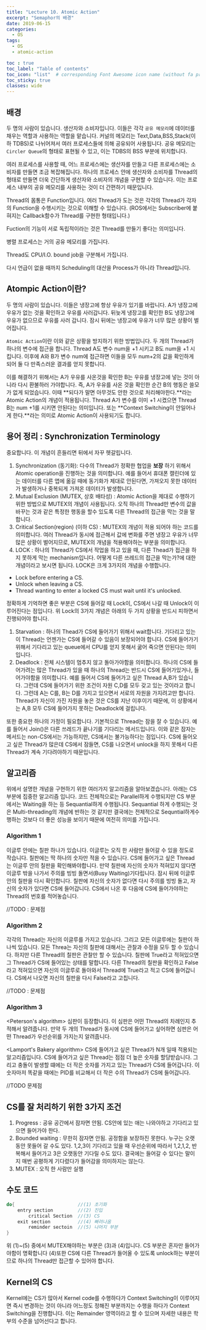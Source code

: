 ```yaml
---
title: "Lecture 10. Atomic Action"
excerpt: "Semaphor의 배경"
date: 2019-06-15
categories:
  - OS
tags:
  - OS
  - atomic-action

toc : true
toc_label: "Table of contents"
toc_icon: "list"  # corresponding Font Awesome icon name (without fa prefix)
toc_sticky: true
classes: wide  
---
```



## 배경

두 명의 사람이 있습니다. 생산자와 소비자입니다. 이들은 각각 `공유 메모리`에 데이터를 채우는 역할과 사용하는 역할을 맡습니다. 커널의 메모리는 Text,Data,BSS,Stack(이하 TDBS)로 나뉘어져서 여러 프로세스들에 의해 공유되어 사용됩니다. 공유 메모리는 `Circler Queue`의 형태로  표현될 수 있고, 이는 TDBS의 BSS 부분에 위치합니다.  

여러 프로세스를 사용할 때, 어느 프로세스에는 생산자를 만들고 다른 프로세스에는 소비자를 만들면 조금 복잡해집니다. 하나의 프로세스 안에 생산자와 소비자를 Thread의 형태로 만들면 더욱 간단하게 생산자와 소비자의 개념을 구현할 수 있습니다. 이는 프로세스 내부의 공유 메모리를 사용하는 것이 더 간편하기 때문입니다.  

Thread의 몸통은 Function입니다. 여러 Thread가 도는 것은 각각의 Thread가 각자의 Function을 수행시키는 것으로 이해할 수 있습니다. (ROS에서는 Subscriber에 붙혀지는 Callback함수가 Thread를 구현한 형태입니다.)  

Fuction의 기능이 서로 독립적이라는 것은 Thread를 만들기 좋다는 의미입니다.  

병렬 프로세스는 거의 공유 메모리를 가집니다.  

Thread도 CPU/I.O. bound job을 구분해서 가집니다.  

다시 언급이 없을 때까지 Scheduling의 대산을 Process가 아니라 Thread입니다. 

## Atompic Action이란?

두 명의 사람이 있습니다. 이들은 냉장고에 항상 우유가 있기를 바랍니다. A가 냉장고에 우유가 없는 것을 확인하고 우유를 사러갑니다. 뒤늦게 냉장고를 확인한 B도 냉장고에 우유가 없으므로 우유를 사러 갑니다. 잠시 뒤에는 냉장고에 우유가 너무 많은 상황이 벌어집니다.  

`Atomic Action`이란 이와 같은 상황을 방지하기 위한 방법입니다. 두 개의 Thread가 하나의 변수에 접근을 합니다. Thread A도 변수 num을 +1 시키고 B도 num을 +1 시킵니다. 이후에 A와 B가 변수 num에 접근하면 이들을 모두 num+2의 값을 확인하게 되어 둘 다 만족스러운 결과를 얻지 못합니다.  

이를 해결하기 위해서는 A가 우유를 사온것을 확인한 B는 우유를 냉장고에 넣는 것이 아니라 다시 환불하러 가야합니다. 즉, A가 우유를 사온 것을 확인한 순간 B의 행동은 쓸모가 없게 되었습니다. 이때 **되다가 말면 아무것도 안한 것으로 처리해야한다.**라는 Atomic Action의 개념이 적용됩니다. Thread A가 변수를 이미 +1 시켰으면 Thread B는 num +1를 시키면 안된다는 의미입니다. 또는 **Context Switching이 안일어나게 한다.**라는 의미로 Atomic Action이 사용되기도 합니다.  

## 용어 정리 : Synchronization Terminology

중요합니다. 이 개념이 흔들리면 뒤에서 자꾸 헷갈립니다.  

1. Synchronization (동기화): 다수의 Thread가 정확한 협업을 **보장** 하기 위해서 Atomic operation을 진행하는 것을 의미합니다. 예를 들어서 휴대폰 캘린더에 있는 데이터를 다른 앱에 옮길 때에 동기화가 제대로 안된다면, 가져오지 못한 데이터가 발생하거나 중복되게 가져온 데이터가 발생합니다.  
2. Mutual Exclusion (MUTEX, 상호 배타성) : Atomic Action을 제대로 수행하기 위한 방법으로 MUTEX의 개념이 사용됩니다. 오직 하나의 Thread만 변수의 값을 바꾸는 것과 같은 특정한 행동을 할수 있도록 다른 Thread의 접근을 막는 것을 말합니다.
3. Critical Section(region) (이하 CS) : MUTEX의 개념이 적용 되어야 하는 코드를 의미합니다. 여러 Thread가 동시에 접근해서 값에 변화를 주면 냉장고 우유가 너무 많은 상황이 벌어지므로, MUTEX의 개념을 적용해야하는 부분을 의미합니다.
4. LOCK : 하나의 Thread가 CS에서 작업을 하고 있을 때, 다른 Thead가 접근을 하지 못하게 막는 mechanism입니다. 어떻게 다른 쓰레드의 접근을 막는가?에 대한 개념이라고 보시면 됩니다. LOCK은 크게 3가지의 개념을 수행합니다.

- Lock before entering a CS.
- Unlock when leaving a CS.
- Thread wanting to enter a locked CS must wait until it's unlocked.

정확하게 기억하면 좋은 부분은 CS에 들어갈 때 Lock이,  CS에서 나갈 때  Unlock이 이루어진다는 점입니다. 위 Lock의 3가지 개념은 아래의 두 가지 상황을 반드시 피하면서 진행되어야 합니다.

1. Starvation : 하나의 Thead가 CS에 들어가기 위해서 wait합니다. 기다리고 있는 이 Thread는 언젠가는 CS에 들어갈 수 있음이 보장되어야 합니다. CS에 들어가기 위해서 기다리고 있는 queue에서 CPU를 얻지 못해서 굶어 죽으면 안된다는 의미입니다.
2. Deadlock : 전체 시스템이 멈추지 않고 돌아가야함을 의미합니다. 하나의 CS에 들어가려는 많은 Thread가 있을 때 하나의 Thread는 반드시 CS에 들어가있거나, 들어가야함을 의미합니다. 예를 들어서 CS에 들어가고 싶은 Thread A,B가 있습니다. 그런데 CS에 들어가기 위한 조건이 자원 C,D를 모두 갖고 있는 것이라고 합니다. 그런데 A는 C를, B는 D를 가지고 있으면서 서로의 자원을 가지려고만 합니다. Thread가 자신이 가진 자원을 놓은 것은 CS를 지난 이후이기 때문에, 이 상황에서는 A,B 모두 CS에 들어가지 못하는 Deadlock에 걸립니다.  

또한 중요한 하나의 가정이 필요합니다. 기본적으로 Thread는 잠을 잘 수 있습니다. 예를 들어서 Join()은 다른 쓰레드가 끝나기를 기다리는 메서드입니다. 이와 같은 잠자는 메서드는 non-CS에서는 가능하지만, CS에서는 불가능하다는 점입니다. CS에 들어오고 싶은 Thread가 많은데 CS에서 잠들면, CS를 나오면서 unlock을 하지 못해서 다른 Thread가 계속 기다려야하기 때문입니다.  

## 알고리즘 

위에서 설명한 개념을 구현하기 위한 여러가지 알고리즘을 알아보겠습니다. 아래는 CS 부분에 집중한 알고리즘 입니다. 코드 전체적으로는 Parallel하게  수행되지만 CS 부분에서는 Waiting을 하는 등 Sequantial하게 수행됩니다. Sequantial 하게 수행되는 것은 Multi-threading의 개념에 반하는 것 같지만 결국에는 전체적으로 Sequntial하게수행하는 것보다 더 좋은 성능을 보이기 때문에 여전히 의미를 가집니다.   

### Algorithm 1

이글루 안에는 칠판 하나가 있습니다. 이글루는 오직 한 사람만 들어갈 수 있을 정도로 작습니다. 칠판에는 딱 하나의 숫자만 적을 수 있습니다. CS에 들어가고 싶은 Thread는 이글루 안의 칠판을 확인해봐야합니다. 만약 칠판에 자신의 숫자가 적혀있지 않다면 이글루 밖을 나가서 주의를 빙빙 돌면서(Busy Waiting)기다립니다. 잠시 뒤에 이글루 안의 칠판을 다시 확인합니다. 칠판에 자신의 숫자가 없다면 다시 주의를 빙빙 돌고, 자신의 숫자가 있다면 CS에 들어갑니다. CS에서 나온 후 다음에 CS에 들어가야하는 Thread의 번호를 적어놓습니다.  

//TODO : 문제점

### Algorithm 2

각각의 Thread는 자신의 이글루를 가지고 있습니다. 그리고 모든 이글루에는 칠판이 하나씩 있습니다. 모든 Threa는 자신의 칠판에 대해서는 관찰과 수정을 모두 할 수 있습니다. 하지만 다른 Thread의 칠판은 관찰만 할 수 있습니다. 칠판에 True라고 적혀있으면 그 Thread가 CS에 들어있는 상태를 말합니다. 다른 Thread의 칠판을 확인하고 False 라고 적혀있으면 자신의 이글루로 돌아와서 Thread에 True라고 적고 CS에 들어갑니다. CS에서 나오면 자신의 칠판을 다시 False라고 고칩니다.  

//TODO : 문제점

### Algorithm 3

<Peterson's algorithm>
심판이 등장합니다. 이 심판은 어떤 Thread의 차례인지 추적해서 알려줍니다. 만약 두 개의 Thread가 동시에 CS에 들어가고 싶어하면 심판은 어떤 Thread가 우선순위를 가지는지 알려줍니다.

<Lamport's Bakery algorithm>
CS에 들어가고 싶은 Thread가 N개 일때 적용되는 알고리즘입니다. CS에 들어가고 싶은 Thread는 점점 더 높은 숫자를 할당받습니다. 그리고 충돌이 발생할 떄에는 더 작은 숫자를 가지고 있는 Thread가 CS에 들어갑니다. 이 숫자마저 똑같을 때에는 PID를 비교해서 더 작은 수의 Thread가 CS에 들어갑니다. 

//TODO 문제점

## CS를 잘 처리하기 위한 3가지 조건

1. Progress : 공유 공간에서 잠자면 안됨. CS안에 있는 애는 나와야하고 기다리고 있으면 들어가야 한다.
2. Bounded waiting : 무한히 잠자면 안됨. 공정함을 보장하진 못한다. 누구는 오랫동안 못들어 갈 수도 있다. 1,2,3이 기다리고 있을 때 우선순위에 따라서 1,2,1,2, 반복해서 들어가고 3은 오랫동안 기다릴 수도 있다. 결국에는 들어갈 수 있다는 말이지 매번 공평하게 기다렸다가 들어감을 의미하지는 않는다.
3. MUTEX : 오직 한 사람만 실행

## 수도 코드

```cpp
do{                       //(1) 초기화
    entry section         //(2) 진입
        critical Section  //(3) CS
    exit section          //(4) 빠려나옴
        reminder sectoin  //(5) 나머지 부분
}
```

위 (1)~(5) 중에서 MUTEX해야하는 부분은 (3)과 (4)입니다. CS 부분은 혼자만 들어가야함이 명확합니다 (4)또한 CS에 다른 Thread가 들어올 수 있도록 unlock하는 부분이므로 하나의 Thread만 접근할 수 있어야 합니다. 

## Kernel의 CS

Kernel에는 CS가 많아서 Kernel code를 수행하다가 Context Switching이 이루어지면 즉시 변경하는 것이 아니라 어느정도 정해진 부분까지는 수행을 하다가 Context Switching을 진행합니다. 이는 Remainder 영역이라고 할 수 있으며 자세한 내용은 학부의  수준을 넘어선다고 합니다.




